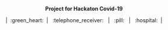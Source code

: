 <p align="center" style="strong"><b>Project for Hackaton Covid-19</b></p>
     <p align="center">&nbsp;&nbsp;|&nbsp;&nbsp;:green_heart:&nbsp;&nbsp;|&nbsp;&nbsp;
      :telephone_receiver: &nbsp;&nbsp;|&nbsp;&nbsp;
      :pill: &nbsp;&nbsp;|&nbsp;&nbsp;
      :hospital:&nbsp;&nbsp;|&nbsp;&nbsp;
</p>


